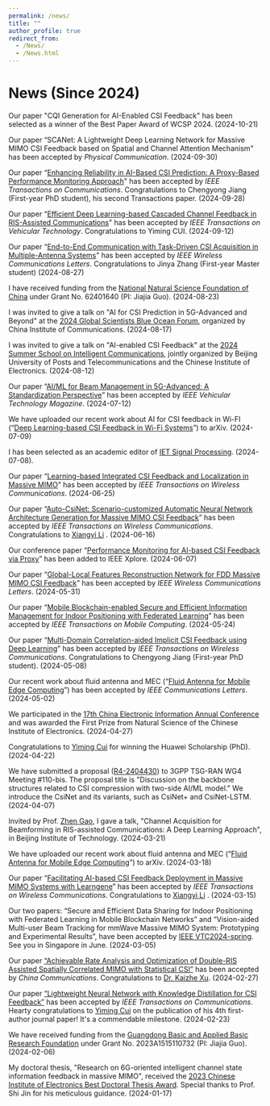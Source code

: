 ```yaml
---
permalink: /news/
title: ""
author_profile: true
redirect_from: 
  - /News/
  - /News.html
---
```



 

# **News**  (Since 2024)

Our paper "CQI Generation for AI-Enabled CSI Feedback" has been selected as a winner of the Best Paper Award of WCSP 2024. (2024-10-21)

Our paper “SCANet: A Lightweight Deep Learning Network for Massive MIMO CSI Feedback based on Spatial and Channel Attention Mechanism" has been accepted by *Physical Communication*. (2024-09-30)

Our paper “[Enhancing Reliability in AI-Based CSI Prediction: A Proxy-Based Performance Monitoring Approach](https://ieeexplore.ieee.org/document/10706231)" has been accepted by *IEEE Transactions on Communications*. Congratulations to Chengyong Jiang (First-year PhD student), his second Transactions paper. (2024-09-28)

Our paper “[Efficient Deep Learning-based Cascaded Channel Feedback in RIS-Assisted Communications](https://ieeexplore.ieee.org/document/10682060)" has been accepted by *IEEE Transactions on Vehicular Technology*. Congratulations to Yiming CUI. (2024-09-12)

Our paper “[End-to-End Communication with Task-Driven CSI Acquisition in Multiple-Antenna Systems](https://ieeexplore.ieee.org/document/10660537)" has been accepted by *IEEE Wireless Communications Letters*. Congratulations to Jinya Zhang (First-year Master student) (2024-08-27)

I have received funding from the [National Natural Science Foundation of China](https://www.nsfc.gov.cn/publish/portal0/tab434/info93394.htm) under Grant No. 62401640 (PI: Jiajia Guo). (2024-08-23)

I was invited to give a talk on "AI for CSI Prediction in 5G-Advanced and Beyond" at the [2024 Global Scientists Blue Ocean Forum](https://www.china-cic.cn/Detail/24/5582/5582), organized by China Institute of Communications. (2024-08-17)

I was invited to give a talk on "AI-enabled CSI Feedback" at the [2024 Summer School on Intelligent Communications](https://www.cie.org.cn/list_43/13096.html), jointly organized by Beijing University of Posts and Telecommunications and the Chinese Institute of Electronics. (2024-08-12)

Our paper “[AI/ML for Beam Management in 5G-Advanced: A Standardization Perspective](https://ieeexplore.ieee.org/document/10627924)” has been accepted by *IEEE Vehicular Technology Magazine*. (2024-07-12)


We have uploaded our recent work about AI for CSI feedback in Wi-FI (“[Deep Learning-based CSI Feedback in Wi-Fi Systems](https://arxiv.org/abs/2407.05905)”) to arXiv. (2024-07-09)

I has been selected as an academic editor of [IET Signal Processing](https://ietresearch.onlinelibrary.wiley.com/page/journal/ietsp/homepage/editorial-board). (2024-07-08).

Our paper “[Learning-based Integrated CSI Feedback and Localization in Massive MIMO](https://ieeexplore.ieee.org/document/10597358)” has been accepted by *IEEE Transactions on Wireless Communications*. (2024-06-25)

Our paper “[Auto-CsiNet: Scenario-customized Automatic Neural Network Architecture Generation for Massive MIMO CSI Feedback](https://ieeexplore.ieee.org/document/10582850)” has been accepted by *IEEE Transactions on Wireless Communications*. Congratulations to [Xiangyi Li](https://ieeexplore.ieee.org/author/37088399252) . (2024-06-16)

Our conference paper “[Performance Monitoring for AI-based CSI Feedback via Proxy](https://ieeexplore.ieee.org/document/10543881)” has been added to IEEE Xplore. (2024-06-07)


Our paper “[Global-Local Features Reconstruction Network for FDD Massive MIMO CSI Feedback](https://ieeexplore.ieee.org/document/10552161/)” has been accepted by *IEEE Wireless Communications Letters*. (2024-05-31)

Our paper “[Mobile Blockchain-enabled Secure and Efficient Information Management for Indoor Positioning with Federated Learning](https://ieeexplore.ieee.org/document/10543123)” has been accepted by *IEEE Transactions on Mobile Computing*. (2024-05-24)

Our paper “[Multi-Domain Correlation-aided Implicit CSI Feedback using Deep Learning](https://ieeexplore.ieee.org/document/10536048)” has been accepted by *IEEE Transactions on Wireless Communications*. Congratulations to Chengyong Jiang (First-year PhD student). (2024-05-08)

Our recent work about fluid antenna and MEC (“[Fluid Antenna for Mobile Edge Computing](https://ieeexplore.ieee.org/document/10528324)”) has been accepted by _IEEE Communications Letters_. (2024-05-02)

We participated in the [17th China Electronic Information Annual Conference](http://ceic.cie.org.cn/) and was awarded the First Prize from Natural Science of the Chinese Institute of Electronics. (2024-04-27)

Congratulations to [Yiming Cui](https://ieeexplore.ieee.org/author/37089518670) for winning the Huawei Scholarship (PhD). (2024-04-22)

We have submitted a proposal ([R4-2404430](https://www.3gpp.org/ftp/Meetings_3GPP_SYNC/RAN4/Docs/R4-2404430.zip)) to 3GPP TSG-RAN WG4 Meeting #110-bis. The proposal title is "Discussion on the backbone structures related to CSI compression with two-side AI/ML model." We introduce the CsiNet and its variants, such as CsiNet+ and CsiNet-LSTM. (2024-04-07)


Invited by Prof. [Zhen Gao](https://gaozhen16.github.io/), I gave a talk, "Channel Acquisition for Beamforming in RIS-assisted Communications: A Deep Learning Approach", in Beijing Institute of Technology. (2024-03-21)

We have uploaded our recent work about fluid antenna and MEC (“[Fluid Antenna for Mobile Edge Computing](https://arxiv.org/abs/2403.11806)”) to arXiv. (2024-03-18)

Our paper “[Facilitating AI-based CSI Feedback Deployment in Massive MIMO Systems with Learngene](https://ieeexplore.ieee.org/document/10487786)” has been accepted by *IEEE Transactions on Wireless Communications*. Congratulations to [Xiangyi Li](https://ieeexplore.ieee.org/author/37088399252) . (2024-03-15)


Our two papers: “Secure and Efficient Data Sharing for Indoor Positioning with Federated Learning in Mobile Blockchain Networks” and “Vision-aided Multi-user Beam Tracking for mmWave Massive MIMO System: Prototyping and Experimental Results”, have been accepted by [IEEE VTC2024-spring](https://events.vtsociety.org/vtc2024-spring/). See you in Singapore in June. (2024-03-05)

Our paper [“Achievable Rate Analysis and Optimization of Double-RIS Assisted Spatially Correlated MIMO with Statistical CSI”](https://arxiv.org/abs/2403.07274) has been accepted by *China Communications*. Congratulations to [Dr. Kaizhe Xu](https://www.xjtlu.edu.cn/zh/study/departments/academic-departments/communications-and-networking/department-staff/academic-staff/staff/kaizhe-xu). (2024-02-27)

Our paper [“Lightweight Neural Network with Knowledge Distillation for CSI Feedback”]([https://arxiv.org/abs/2210.17113](https://ieeexplore.ieee.org/document/10473127)) has been accepted by *IEEE Transactions on Communications*. Hearty congratulations to [Yiming Cui](https://ieeexplore.ieee.org/author/37089518670) on the publication of his 4th first-author journal paper! It's a commendable milestone. (2024-02-23)

We have received funding from the [Guangdong Basic and Applied Basic Research Foundation](http://gdstc.gd.gov.cn/zwgk_n/tzgg/content/post_4361130.html) under Grant No. 2023A1515110732 (PI: Jiajia Guo). (2024-02-06)

My doctoral thesis, "Research on 6G-oriented intelligent channel state information feedback in massive MIMO", received the [2023 Chinese Institute of Electronics Best Doctoral Thesis Award](https://www.cie.org.cn/list_43/12007.html). Special thanks to Prof. Shi Jin for his meticulous guidance. (2024-01-17)




